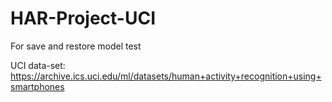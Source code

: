 # HAR-Project-UCI

For save and restore model test

UCI data-set: https://archive.ics.uci.edu/ml/datasets/human+activity+recognition+using+smartphones
